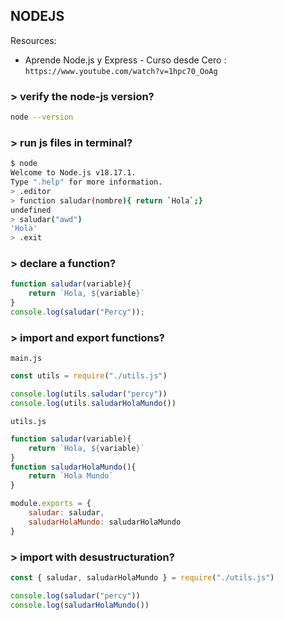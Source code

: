 ## NODEJS

Resources:
-  Aprende Node.js y Express - Curso desde Cero : `https://www.youtube.com/watch?v=1hpc70_OoAg`

### > verify the node-js version?
```bash
node --version
```

### > run js files in terminal?
```bash
$ node
Welcome to Node.js v18.17.1.
Type ".help" for more information.
> .editor
> function saludar(nombre){ return `Hola`;}
undefined
> saludar("awd")
'Hola'
> .exit
```

### > declare a function?

```js
function saludar(variable){
    return `Hola, ${variable}`
}
console.log(saludar("Percy"));
```

### > import and export functions?

`main.js`
```js
const utils = require("./utils.js")

console.log(utils.saludar("percy"))
console.log(utils.saludarHolaMundo())
```

`utils.js`
```js
function saludar(variable){
    return `Hola, ${variable}`
}
function saludarHolaMundo(){
    return `Hola Mundo`
}

module.exports = {
    saludar: saludar,
    saludarHolaMundo: saludarHolaMundo
}
```

### > import with desustructuration?
```js
const { saludar, saludarHolaMundo } = require("./utils.js")

console.log(saludar("percy"))
console.log(saludarHolaMundo())
```


